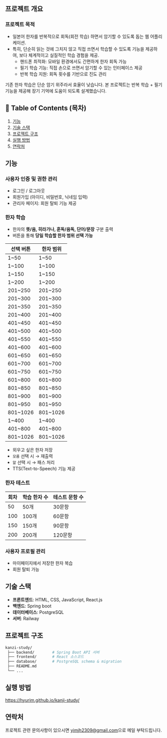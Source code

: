 ## 프로젝트 개요

### 프로젝트 목적

- 일본어 한자를 반복적으로 회독(회전 학습) 하면서 암기할 수 있도록 돕는 웹 어플리케이션.
- 특히, 단순히 읽는 것에 그치지 않고 직접 쓰면서 학습할 수 있도록 기능을 제공하여, 보다 체계적이고 실질적인 학습 경험을 제공.
  - 핸드폰 최적화: 모바일 환경에서도 간편하게 한자 회독 가능
  - 필기 학습 기능: 직접 손으로 쓰면서 암기할 수 있는 인터페이스 제공
  - 반복 학습 지원: 회독 횟수를 기반으로 진도 관리

기존 한자 학습은 단순 암기 위주라서 효율이 낮습니다. 본 프로젝트는 반복 학습 + 필기 기능을 제공해 장기 기억에 도움이 되도록 설계했습니다.

## 🚩 Table of Contents (목차)

1. [기능](#기능)
2. [기술 스택](#기술-스택)
3. [프로젝트 구조](#프로젝트-구조)
4. [실행 방법](#실행-방법)
5. [연락처](#연락처)

## 기능

### 사용자 인증 및 권한 관리

- 로그인 / 로그아웃
- 회원가입 (아이디, 비밀번호, 닉네임 입력)
- 관리자 페이지: 회원 탈퇴 기능 제공

### 한자 학습

- 한자의 **뜻/음, 히라가나, 훈독/음독, 단어/문장** 구분 출력
- 버튼을 통해 **당일 학습할 한자 범위 선택 가능**

| 선택 버튼 | 한자 범위 |
| --------- | --------- |
| 1~50      | 1~50      |
| 1~100     | 1~100     |
| 1~150     | 1~150     |
| 1~200     | 1~200     |
| 201~250   | 201~250   |
| 201~300   | 201~300   |
| 201~350   | 201~350   |
| 201~400   | 201~400   |
| 401~450   | 401~450   |
| 401~500   | 401~500   |
| 401~550   | 401~550   |
| 401~600   | 401~600   |
| 601~650   | 601~650   |
| 601~700   | 601~700   |
| 601~750   | 601~750   |
| 601~800   | 601~800   |
| 801~850   | 801~850   |
| 801~900   | 801~900   |
| 801~950   | 801~950   |
| 801~1026  | 801~1026  |
| 1~400     | 1~400     |
| 401~800   | 401~800   |
| 801~1026  | 801~1026  |

- 외우고 싶은 한자 저장
- `모름` 선택 시 → 재출력
- `앎` 선택 시 → 패스 처리
- TTS(Text-to-Speech) 기능 제공

### 한자 테스트

| 회차 | 학습 한자 수 | 테스트 문항 수 |
| ---- | ------------ | -------------- |
| 50   | 50개         | 30문항         |
| 100  | 100개        | 60문항         |
| 150  | 150개        | 90문항         |
| 200  | 200개        | 120문항        |

### 사용자 프로필 관리

- 마이페이지에서 저장한 한자 복습
- 회원 탈퇴 가능

## 기술 스택

- **프론트엔드**: HTML, CSS, JavaScript, React.js
- **백엔드**: Spring boot
- **데이터베이스**: PostgreSQL
- **서버**: Railway

## 프로젝트 구조

```bash
kanzi-study/
 ├── backend/        # Spring Boot API 서버
 ├── frontend/       # React 소스코드
 ├── database/       # PostgreSQL schema & migration
 ├── README.md
 └── ...
```

## 실행 방법

https://hyurim.github.io/kanji-study/

## 연락처

프로젝트 관련 문의사항이 있으시면 [yimjh2309@gmail.com](mailto:yimjh2309@gmail.com)으로 메일 부탁드립니다.
